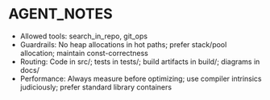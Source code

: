 # AGENT_NOTES

- Allowed tools: search_in_repo, git_ops
- Guardrails: No heap allocations in hot paths; prefer stack/pool allocation; maintain const-correctness
- Routing: Code in src/; tests in tests/; build artifacts in build/; diagrams in docs/
- Performance: Always measure before optimizing; use compiler intrinsics judiciously; prefer standard library containers
